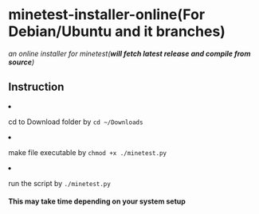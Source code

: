 # minetest-installer-online(For Debian/Ubuntu and it branches)
<i>an online installer for minetest(<b>will fetch latest release and compile from source</b>)</i>
<h2>Instruction</h2>
<li><p>cd to Download folder by <code>cd ~/Downloads</code></p></li>
<li><p>make file executable by <code>chmod +x ./minetest.py</code></p></li>
<li><p>run the script by <code>./minetest.py</code></p></li>

<h4>This may take time depending on your system setup</h4>
